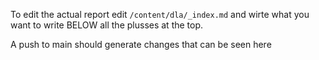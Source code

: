 To edit the actual report edit `/content/dla/_index.md` and wirte what you
want to write BELOW all the plusses at the top.

A push to main should generate changes that can be seen here
